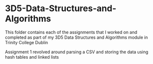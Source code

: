# 3D5-Data-Structures-and-Algorithms

This folder contains each of the assignments that I worked on and completed as part of my 3D5 Data Structures and Algorithms module in Trinity College Dublin

Assignment 1 revolved around parsing a CSV and storing the data using hash tables and linked lists

